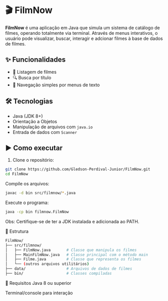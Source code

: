 # 🎬 FilmNow

**FilmNow** é uma aplicação em Java que simula um sistema de catálogo de filmes, operando totalmente via terminal. Através de menus interativos, o usuário pode visualizar, buscar, interagir e adcionar filmes à base de dados de filmes.

## ✨ Funcionalidades

- 📃 Listagem de filmes
- 🔍 Busca por título
- 🧭 Navegação simples por menus de texto

## 🛠 Tecnologias

- Java (JDK 8+)
- Orientação a Objetos
- Manipulação de arquivos com `java.io`
- Entrada de dados com `Scanner`

## ▶️ Como executar

1. Clone o repositório:
```bash
git clone https://github.com/Gledson-Perdival-Junior/FilmNow.git
cd FilmNow
````   
Compile os arquivos:

````bash
javac -d bin src/filmnow/*.java
````
Execute o programa:

````bash
java -cp bin filmnow.FilmNow
````
Obs: Certifique-se de ter a JDK instalada e adicionada ao PATH.

📁 Estrutura
````bash
FilmNow/
├── src/filmnow/
│   ├── FilmNow.java       # Classe que manipula os filmes
│   ├── MainFilmNow.java   # Classe principal com o método main
│   ├── Filme.java         # Classe que representa os filmes
│   └── (outros arquivos utilitários)
├── data/                  # Arquivos de dados de filmes
├── bin/                   # Classes compiladas
````
📌 Requisitos
Java 8 ou superior

Terminal/console para interação
